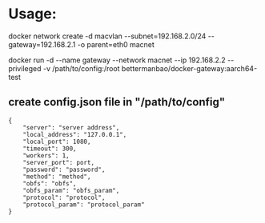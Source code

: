 # Usage:

docker network create -d macvlan --subnet=192.168.2.0/24 --gateway=192.168.2.1 -o parent=eth0 macnet

docker run -d --name gateway --network macnet --ip 192.168.2.2 --privileged  -v /path/to/config:/root bettermanbao/docker-gateway:aarch64-test

## create config.json file in "/path/to/config"
```
{
    "server": "server address",
    "local_address": "127.0.0.1",
    "local_port": 1080,
    "timeout": 300,
    "workers": 1,
    "server_port": port,
    "password": "password",
    "method": "method",
    "obfs": "obfs",
    "obfs_param": "obfs_param",
    "protocol": "protocol",
    "protocol_param": "protocol_param"
}
```
